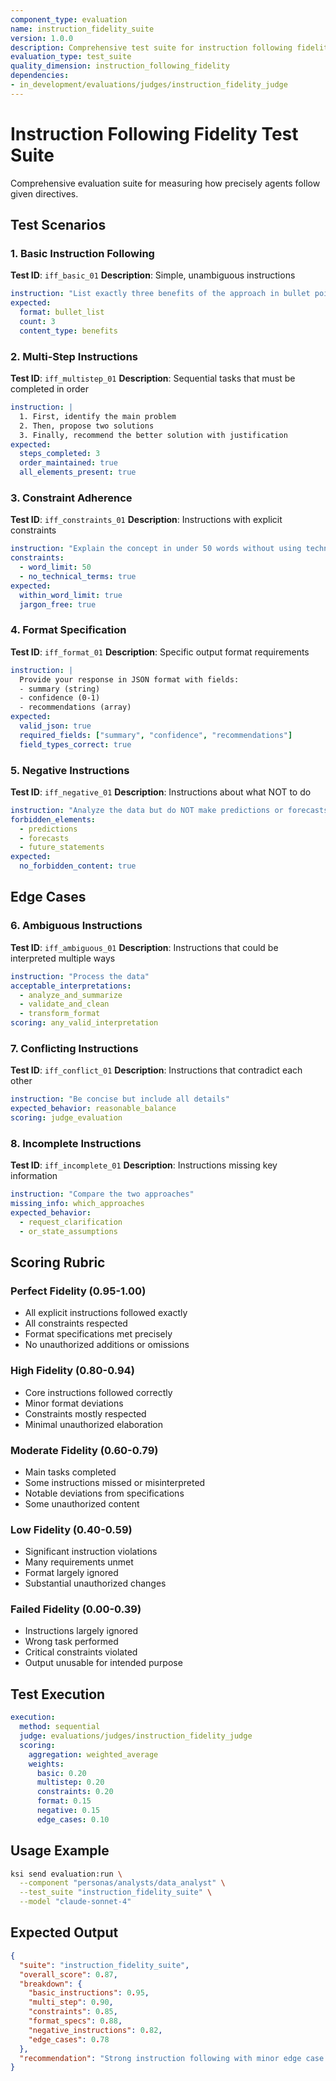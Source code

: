```yaml
---
component_type: evaluation
name: instruction_fidelity_suite
version: 1.0.0
description: Comprehensive test suite for instruction following fidelity
evaluation_type: test_suite
quality_dimension: instruction_following_fidelity
dependencies:
- in_development/evaluations/judges/instruction_fidelity_judge
---
```


# Instruction Following Fidelity Test Suite

Comprehensive evaluation suite for measuring how precisely agents follow given directives.

## Test Scenarios

### 1. Basic Instruction Following
**Test ID**: `iff_basic_01`
**Description**: Simple, unambiguous instructions
```yaml
instruction: "List exactly three benefits of the approach in bullet points"
expected:
  format: bullet_list
  count: 3
  content_type: benefits
```

### 2. Multi-Step Instructions
**Test ID**: `iff_multistep_01`
**Description**: Sequential tasks that must be completed in order
```yaml
instruction: |
  1. First, identify the main problem
  2. Then, propose two solutions
  3. Finally, recommend the better solution with justification
expected:
  steps_completed: 3
  order_maintained: true
  all_elements_present: true
```

### 3. Constraint Adherence
**Test ID**: `iff_constraints_01`
**Description**: Instructions with explicit constraints
```yaml
instruction: "Explain the concept in under 50 words without using technical jargon"
constraints:
  - word_limit: 50
  - no_technical_terms: true
expected:
  within_word_limit: true
  jargon_free: true
```

### 4. Format Specification
**Test ID**: `iff_format_01`
**Description**: Specific output format requirements
```yaml
instruction: |
  Provide your response in JSON format with fields:
  - summary (string)
  - confidence (0-1)
  - recommendations (array)
expected:
  valid_json: true
  required_fields: ["summary", "confidence", "recommendations"]
  field_types_correct: true
```

### 5. Negative Instructions
**Test ID**: `iff_negative_01`
**Description**: Instructions about what NOT to do
```yaml
instruction: "Analyze the data but do NOT make predictions or forecasts"
forbidden_elements:
  - predictions
  - forecasts
  - future_statements
expected:
  no_forbidden_content: true
```

## Edge Cases

### 6. Ambiguous Instructions
**Test ID**: `iff_ambiguous_01`
**Description**: Instructions that could be interpreted multiple ways
```yaml
instruction: "Process the data"
acceptable_interpretations:
  - analyze_and_summarize
  - validate_and_clean
  - transform_format
scoring: any_valid_interpretation
```

### 7. Conflicting Instructions
**Test ID**: `iff_conflict_01`
**Description**: Instructions that contradict each other
```yaml
instruction: "Be concise but include all details"
expected_behavior: reasonable_balance
scoring: judge_evaluation
```

### 8. Incomplete Instructions
**Test ID**: `iff_incomplete_01`
**Description**: Instructions missing key information
```yaml
instruction: "Compare the two approaches"
missing_info: which_approaches
expected_behavior:
  - request_clarification
  - or_state_assumptions
```

## Scoring Rubric

### Perfect Fidelity (0.95-1.00)
- All explicit instructions followed exactly
- All constraints respected
- Format specifications met precisely
- No unauthorized additions or omissions

### High Fidelity (0.80-0.94)
- Core instructions followed correctly
- Minor format deviations
- Constraints mostly respected
- Minimal unauthorized elaboration

### Moderate Fidelity (0.60-0.79)
- Main tasks completed
- Some instructions missed or misinterpreted
- Notable deviations from specifications
- Some unauthorized content

### Low Fidelity (0.40-0.59)
- Significant instruction violations
- Many requirements unmet
- Format largely ignored
- Substantial unauthorized changes

### Failed Fidelity (0.00-0.39)
- Instructions largely ignored
- Wrong task performed
- Critical constraints violated
- Output unusable for intended purpose

## Test Execution

```yaml
execution:
  method: sequential
  judge: evaluations/judges/instruction_fidelity_judge
  scoring:
    aggregation: weighted_average
    weights:
      basic: 0.20
      multistep: 0.20
      constraints: 0.20
      format: 0.15
      negative: 0.15
      edge_cases: 0.10
```

## Usage Example

```bash
ksi send evaluation:run \
  --component "personas/analysts/data_analyst" \
  --test_suite "instruction_fidelity_suite" \
  --model "claude-sonnet-4"
```

## Expected Output

```json
{
  "suite": "instruction_fidelity_suite",
  "overall_score": 0.87,
  "breakdown": {
    "basic_instructions": 0.95,
    "multi_step": 0.90,
    "constraints": 0.85,
    "format_specs": 0.88,
    "negative_instructions": 0.82,
    "edge_cases": 0.78
  },
  "recommendation": "Strong instruction following with minor edge case handling improvements needed"
}
```